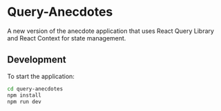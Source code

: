 # Query-Anecdotes

A new version of the anecdote application that uses React Query Library and React Context for state management.

## Development

To start the application:

```bash
cd query-anecdotes
npm install
npm run dev
```
